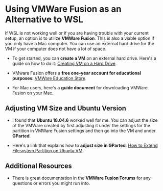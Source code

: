 # Using VMWare Fusion as an Alternative to WSL

If WSL is not working well or if you are having trouble with your current setup, an option is to utilize **VMWare Fusion**. This is also a viable option if you only have a Mac computer. You can use an external hard drive for the VM if your computer does not have a lot of space.

- To get started, you can **create a VM** on an external hard drive. Here's a guide on how to do it: [Creating VM on a Hard Drive](https://communities.vmware.com/t5/VMware-Fusion-Discussions/Can-run-Virtual-Machine-from-external-harddrive/td-p/2293709).
  
- VMware Fusion offers a **free one-year account for educational purposes**: [VMWare Education Store](https://store-us.vmware.com/vmware-in-education).

- For Mac users, here's a **guide document** for downloading VMWare Fusion on your Mac.

## Adjusting VM Size and Ubuntu Version

- I found that **Ubuntu 18.04.6** worked well for me. You can adjust the size of the VMWare created by first adjusting it under the settings for the partition in VMWare Fusion settings and then go into the VM and under **GParted**.

- Here's a link that explains how to **adjust size in GParted**: [How to Extend Filesystem Partition on Ubuntu VM](https://unix.stackexchange.com/questions/196512/how-to-extend-filesystem-partition-on-ubuntu-vm).

## Additional Resources

- There is great documentation in the **VMWare Fusion Forums** for any questions or errors you might run into.
